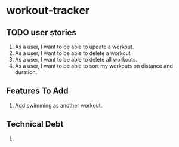 # workout-tracker

## TODO user stories

1. As a user, I want to be able to update a workout.
2. As a user, I want to be able to delete a workout
3. As a user, I want to be able to delete all workouts.
4. As a user, I want to be able to sort my workouts on distance and duration.

## Features To Add

1. Add swimming as another workout.

## Technical Debt

1.
